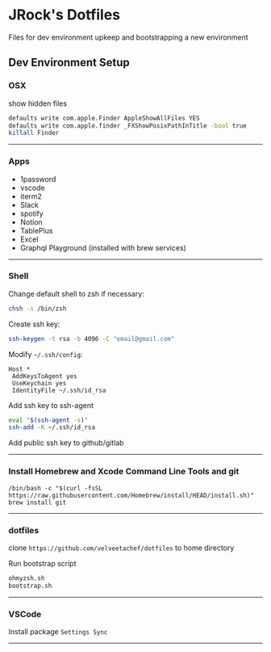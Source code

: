 # JRock's Dotfiles

Files for dev environment upkeep and bootstrapping a new environment

## Dev Environment Setup

### OSX
show hidden files
```bash
defaults write com.apple.Finder AppleShowAllFiles YES
defaults write com.apple.finder _FXShowPosixPathInTitle -bool true
killall Finder
```

---

### Apps
- 1password
- vscode
- iterm2
- Slack
- spotify
- Notion
- TablePlus
- Excel
- Graphql Playground (installed with brew services)

---

### Shell
Change default shell to zsh if necessary:
```bash
chsh -s /bin/zsh
```

Create ssh key:
```bash
ssh-keygen -t rsa -b 4096 -C "email@gmail.com"
```

Modify `~/.ssh/config`:
```
Host *
 AddKeysToAgent yes
 UseKeychain yes
 IdentityFile ~/.ssh/id_rsa
```

Add ssh key to ssh-agent
```bash
eval "$(ssh-agent -s)"
ssh-add -K ~/.ssh/id_rsa
```

Add public ssh key to github/gitlab

---

### Install Homebrew and Xcode Command Line Tools and git
```
/bin/bash -c "$(curl -fsSL https://raw.githubusercontent.com/Homebrew/install/HEAD/install.sh)"
brew install git

```

---

### dotfiles
clone `https://github.com/velveetachef/dotfiles` to home directory

Run bootstrap script
```bash
ohmyzsh.sh
bootstrap.sh
```

---

### VSCode
Install package `Settings Sync`

---

